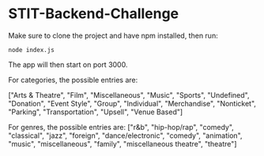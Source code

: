 # STIT-Backend-Challenge

Make sure to clone the project and have npm installed, then run:
```
node index.js
```
The app will then start on port 3000.


For categories, the possible entries are:

["Arts & Theatre", "Film", "Miscellaneous", "Music", "Sports", "Undefined", "Donation", "Event Style", "Group", "Individual", "Merchandise", "Nonticket", "Parking", "Transportation", "Upsell", "Venue Based"]

For genres, the possible entries are:
["r&b", "hip-hop/rap", "comedy", "classical", "jazz", "foreign", "dance/electronic", "comedy", "animation", "music", "miscellaneous", "family", "miscellaneous theatre", "theatre"]
